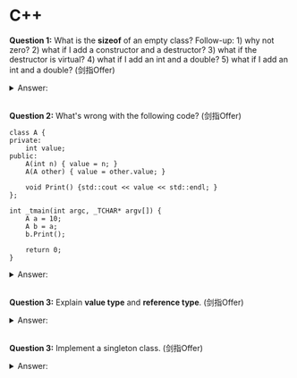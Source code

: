 # C++

**Question 1:** What is the **sizeof** of an empty class? Follow-up: 1) why not zero? 2) what if I add a constructor and a destructor? 3) what if the destructor is virtual? 4) what if I add an int and a double? 5) what if I add an int and a double? (剑指Offer)
<details>
<summary>Answer: </summary> 
(Usually) 1 Byte.

An object has to occupy some physical memory space, otherwise when you instantiate it you wouldn't be able to use it. The size of an empty class is usually 1 byte, but it depends on the compiler and system.

If we add a constructor and a destructor, the **sizeof** will still be one byte. If the destructor is virtual, the **sizeof** will be 8 bytes (in a x386-64 machine, which is 64-bit), since a **vpointer** will be added to point to a **vtable**.

If we add an int, the size will be 4 (in a x386-64 machine), but if we add one more double, the size will be 16, although a double takes 8 bytes and an int take 4 bytes. This is because of **padding**, i.e., shorter types will be padded to align with the longest type.
</details>
<br>

**Question 2:** What's wrong with the following code? (剑指Offer)
```
class A {
private:
    int value;
public:
    A(int n) { value = n; }
    A(A other) { value = other.value; }

    void Print() {std::cout << value << std::endl; }
};

int _tmain(int argc, _TCHAR* argv[]) {
    A a = 10;
    A b = a;
    b.Print();

    return 0;
}
```
<details>
<summary>Answer: </summary> 

Should be
```
A(const A& other)
```
</details>
<br>

**Question 3:** Explain **value type** and **reference type**. (剑指Offer)
<details>
<summary>Answer: </summary> 

</details>
<br>

**Question 3:** Implement a singleton class. (剑指Offer)
<details>
<summary>Answer: </summary> 

</details>
<br>